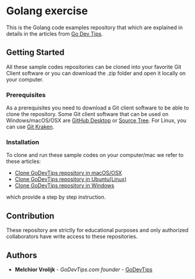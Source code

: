 # Golang exercise

This is the Golang code examples repository that which are explained in details in the articles from [Go Dev Tips](https://www.godevtips.com).

## Getting Started

All these sample codes repositories can be cloned into your favorite Git Client software or you can download the .zip folder and open it locally on your computer.

### Prerequisites

As a prerequisites you need to download a Git client software to be able to clone the repository. Some Git client software that can be used on Windows/macOS/OSX are [GitHub Desktop](https://desktop.github.com) or [Source Tree](https://www.sourcetreeapp.com). For Linux, you can use [Git Kraken](https://www.gitkraken.com).

### Installation

To clone and run these sample codes on your computer/mac we refer to these articles:
* [Clone GoDevTips repository in macOS/OSX](https://godevtips.com/en/2020/04/04/cloning-godevtips-repository-on-your-mac/)
* [Clone GoDevTips repository in Ubuntu(Linux)](https://godevtips.com/en/2020/04/02/cloning-godevtips-repository-in-ubuntu/)
* [Clone GoDevTips repository in Windows](https://godevtips.com/en/2020/04/04/cloning-godevtips-repository-in-windows/)

which provide a step by step instruction.

## Contribution

These repository are strictly for educational purposes and only authorized collaborators have write access to these repositories.

## Authors

* **Melchior Vrolijk** - *GoDevTips.com founder* - [GoDevTips](https://www.godevtips.com)
